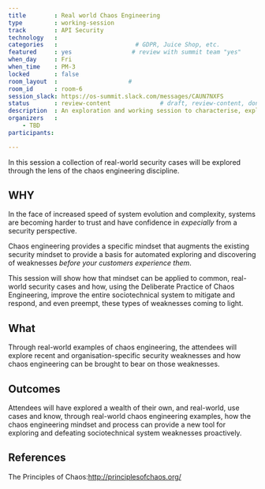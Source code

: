 ```yaml
---
title        : Real world Chaos Engineering
type         : working-session
track        : API Security
technology   :
categories   :                      # GDPR, Juice Shop, etc.
featured     : yes                 # review with summit team "yes"
when_day     : Fri
when_time    : PM-3
locked       : false
room_layout  :                    #
room_id      : room-6
session_slack: https://os-summit.slack.com/messages/CAUN7NXFS
status       : review-content              # draft, review-content, done                    #
description  : An exploration and working session to characterise, explore and implement real-world DevSecOps chaos experiments.
organizers   :
    - TBD
participants:

---
```


In this session a collection of real-world security cases will be explored through the lens of the chaos engineering discipline.

## WHY

In the face of increased speed of system evolution and complexity, systems are becoming harder to trust and have confidence in _expecially_ from a security perspective.

Chaos engineering provides a specific mindset that augments the existing security mindset to provide a basis for automated exploring and discovering of weaknesses _before your customers experience them_.

This session will show how that mindset can be applied to common, real-world security cases and how, using the Deliberate Practice of Chaos Engineering, improve the entire sociotechnical system to mitigate and respond, and even preempt, these types of weaknesses coming to light.

## What

Through real-world examples of chaos engineering, the attendees will explore recent and organisation-specific security weaknesses and how chaos engineering can be brought to bear on those weaknesses.

## Outcomes

Attendees will have explored a wealth of their own, and real-world, use cases and know, through real-world chaos engineering examples, how the chaos engineering mindset and process can provide a new tool for exploring and defeating sociotechnical system weaknesses proactively.

## References

The Principles of Chaos:http://principlesofchaos.org/
